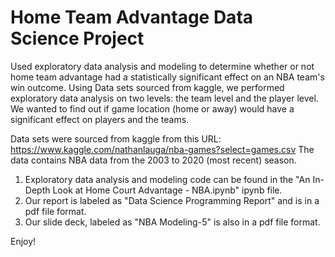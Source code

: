 # Home Team Advantage Data Science Project
Used exploratory data analysis and modeling to determine whether or not home team advantage had a statistically significant effect on an NBA team's win outcome.
Using Data sets sourced from kaggle, we performed exploratory data analysis on two levels: the team level and the player level. We wanted to find out if game location (home or away) would have a significant effect on players and the teams. 

Data sets were sourced from kaggle from this URL: https://www.kaggle.com/nathanlauga/nba-games?select=games.csv
The data contains NBA data from the 2003 to 2020 (most recent) season. 

1. Exploratory data analysis and modeling code can be found in the "An In-Depth Look at Home Court Advantage - NBA.ipynb" ipynb file. 
2. Our report is labeled as "Data Science Programming Report" and is in a pdf file format. 
3. Our slide deck, labeled as "NBA Modeling-5" is also in a pdf file format. 

Enjoy! 
